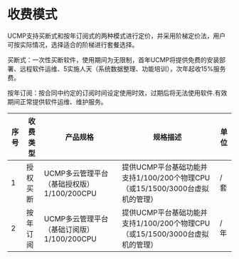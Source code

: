 # 收费模式

UCMP支持买断式和按年订阅式的两种模式进行定价，并采用阶梯定价法，用户可按实际情况，选择适合的阶梯进行套餐选择。

买断式：一次性买断软件，使用期间为无限制，首年UCMP将提供免费的安装部署、远程软件运维、5实施人天（系统数据整理、功能培训），次年起收15%服务费。

按年订阅：按合同中约定的订阅时间设定使用时效，过期后将无法使用软件.有效期间正常提供软件运维、维护服务。

|序号|	收费类型	|产品规格	|规格描述	|单位|
|-----|	----	|----	|----	|----|
|1	|授权买断	|UCMP多云管理平台（基础授权版）1/100/200CPU	|提供UCMP平台基础功能并支持1/100/200个物理CPU（或15/1500/3000台虚拟机的管理）	| /套	
|2	|按年订阅	|UCMP多云管理平台（基础订阅版）1/100/200CPU	|提供UCMP平台基础功能并支持1/100/200个物理CPU（或15/1500/3000台虚拟机的管理）|	/年

